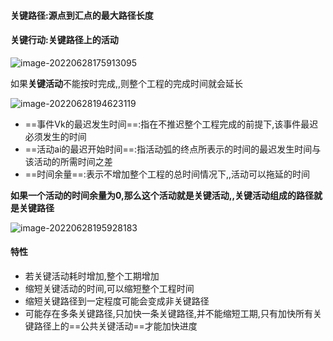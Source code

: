#### 关键路径:源点到汇点的最大路径长度

#### 关键行动:关键路径上的活动

<img src="https://cdn.jsdelivr.net/gh/DZX-hhh/Pictures/images/image-20220628175913095.png" alt="image-20220628175913095"  />

如果**关键活动**不能按时完成,,则整个工程的完成时间就会延长

![image-20220628194623119](https://cdn.jsdelivr.net/gh/DZX-hhh/Pictures/images/image-20220628194623119.png)

- ==事件Vk的最迟发生时间==:指在不推迟整个工程完成的前提下,该事件最迟必须发生的时间
- ==活动ai的最迟开始时间==:指活动弧的终点所表示的时间的最迟发生时间与该活动的所需时间之差
- ==时间余量==:表示不增加整个工程的总时间情况下,,活动可以拖延的时间

**如果一个活动的时间余量为0,那么这个活动就是关键活动,,关键活动组成的路径就是关键路径**

![image-20220628195928183](https://cdn.jsdelivr.net/gh/DZX-hhh/Pictures/images/image-20220628195928183.png)

#### 特性

- 若关键活动耗时增加,整个工期增加
- 缩短关键活动的时间,可以缩短整个工程时间
- 缩短关键路径到一定程度可能会变成非关键路径
- 可能存在多条关键路径,只加快一条关键路径,并不能缩短工期,只有加快所有关键路径上的==公共关键活动==才能加快进度
